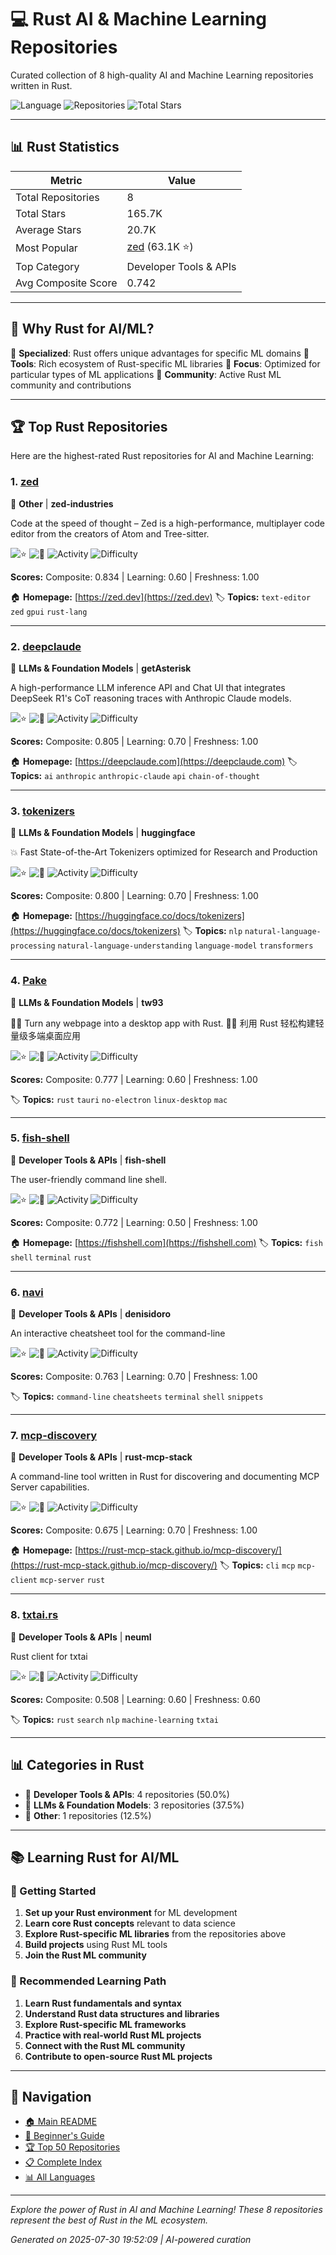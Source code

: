 # 💻 Rust AI & Machine Learning Repositories

Curated collection of 8 high-quality AI and Machine Learning repositories written in Rust.

![Language](https://img.shields.io/badge/Language-Rust-blue) ![Repositories](https://img.shields.io/badge/Repositories-8-green) ![Total Stars](https://img.shields.io/badge/Total%20Stars-165.7K-yellow)

---

## 📊 Rust Statistics

| Metric | Value |
|--------|--------|
| Total Repositories | 8 |
| Total Stars | 165.7K |
| Average Stars | 20.7K |
| Most Popular | [zed](https://github.com/zed-industries/zed) (63.1K ⭐) |
| Top Category | Developer Tools & APIs |
| Avg Composite Score | 0.742 |

---

## 🎯 Why Rust for AI/ML?

💼 **Specialized**: Rust offers unique advantages for specific ML domains
🔧 **Tools**: Rich ecosystem of Rust-specific ML libraries
🎯 **Focus**: Optimized for particular types of ML applications
🌟 **Community**: Active Rust ML community and contributions

---

## 🏆 Top Rust Repositories

Here are the highest-rated Rust repositories for AI and Machine Learning:

### 1. [zed](https://github.com/zed-industries/zed)

🔧 **Other** | **zed-industries**

Code at the speed of thought – Zed is a high-performance, multiplayer code editor from the creators of Atom and Tree-sitter.

![⭐](https://img.shields.io/badge/%E2%AD%90-63.1K-yellow) ![🍴](https://img.shields.io/badge/%F0%9F%8D%B4-4.8K-blue) ![Activity](https://img.shields.io/badge/Activity-Very%20Active-brightgreen) ![Difficulty](https://img.shields.io/badge/Difficulty-Advanced-red)

**Scores:** Composite: 0.834 | Learning: 0.60 | Freshness: 1.00

🏠 **Homepage:** [https://zed.dev](https://zed.dev)
🏷️ **Topics:** `text-editor` `zed` `gpui` `rust-lang`

---

### 2. [deepclaude](https://github.com/getAsterisk/deepclaude)

🔧 **LLMs & Foundation Models** | **getAsterisk**

A high-performance LLM inference API and Chat UI that integrates DeepSeek R1's CoT reasoning traces with Anthropic Claude models.

![⭐](https://img.shields.io/badge/%E2%AD%90-5.3K-yellow) ![🍴](https://img.shields.io/badge/%F0%9F%8D%B4-434-blue) ![Activity](https://img.shields.io/badge/Activity-Very%20Active-brightgreen) ![Difficulty](https://img.shields.io/badge/Difficulty-Intermediate-yellow)

**Scores:** Composite: 0.805 | Learning: 0.70 | Freshness: 1.00

🏠 **Homepage:** [https://deepclaude.com](https://deepclaude.com)
🏷️ **Topics:** `ai` `anthropic` `anthropic-claude` `api` `chain-of-thought`

---

### 3. [tokenizers](https://github.com/huggingface/tokenizers)

🔧 **LLMs & Foundation Models** | **huggingface**

💥 Fast State-of-the-Art Tokenizers optimized for Research and Production

![⭐](https://img.shields.io/badge/%E2%AD%90-9.9K-yellow) ![🍴](https://img.shields.io/badge/%F0%9F%8D%B4-944-blue) ![Activity](https://img.shields.io/badge/Activity-Very%20Active-brightgreen) ![Difficulty](https://img.shields.io/badge/Difficulty-Intermediate-yellow)

**Scores:** Composite: 0.800 | Learning: 0.70 | Freshness: 1.00

🏠 **Homepage:** [https://huggingface.co/docs/tokenizers](https://huggingface.co/docs/tokenizers)
🏷️ **Topics:** `nlp` `natural-language-processing` `natural-language-understanding` `language-model` `transformers`

---

### 4. [Pake](https://github.com/tw93/Pake)

🔧 **LLMs & Foundation Models** | **tw93**

🤱🏻 Turn any webpage into a desktop app with Rust.  🤱🏻 利用 Rust 轻松构建轻量级多端桌面应用

![⭐](https://img.shields.io/badge/%E2%AD%90-40.7K-yellow) ![🍴](https://img.shields.io/badge/%F0%9F%8D%B4-7.6K-blue) ![Activity](https://img.shields.io/badge/Activity-Very%20Active-brightgreen) ![Difficulty](https://img.shields.io/badge/Difficulty-Advanced-red)

**Scores:** Composite: 0.777 | Learning: 0.60 | Freshness: 1.00

🏷️ **Topics:** `rust` `tauri` `no-electron` `linux-desktop` `mac`

---

### 5. [fish-shell](https://github.com/fish-shell/fish-shell)

🔧 **Developer Tools & APIs** | **fish-shell**

The user-friendly command line shell.

![⭐](https://img.shields.io/badge/%E2%AD%90-30.5K-yellow) ![🍴](https://img.shields.io/badge/%F0%9F%8D%B4-2.1K-blue) ![Activity](https://img.shields.io/badge/Activity-Very%20Active-brightgreen) ![Difficulty](https://img.shields.io/badge/Difficulty-Advanced-red)

**Scores:** Composite: 0.772 | Learning: 0.50 | Freshness: 1.00

🏠 **Homepage:** [https://fishshell.com](https://fishshell.com)
🏷️ **Topics:** `fish` `shell` `terminal` `rust`

---

### 6. [navi](https://github.com/denisidoro/navi)

🔧 **Developer Tools & APIs** | **denisidoro**

An interactive cheatsheet tool for the command-line

![⭐](https://img.shields.io/badge/%E2%AD%90-16.0K-yellow) ![🍴](https://img.shields.io/badge/%F0%9F%8D%B4-534-blue) ![Activity](https://img.shields.io/badge/Activity-Very%20Active-brightgreen) ![Difficulty](https://img.shields.io/badge/Difficulty-Intermediate-yellow)

**Scores:** Composite: 0.763 | Learning: 0.70 | Freshness: 1.00

🏷️ **Topics:** `command-line` `cheatsheets` `terminal` `shell` `snippets`

---

### 7. [mcp-discovery](https://github.com/rust-mcp-stack/mcp-discovery)

🔧 **Developer Tools & APIs** | **rust-mcp-stack**

A command-line tool written in Rust for discovering and documenting MCP Server capabilities.

![⭐](https://img.shields.io/badge/%E2%AD%90-36-yellow) ![🍴](https://img.shields.io/badge/%F0%9F%8D%B4-3-blue) ![Activity](https://img.shields.io/badge/Activity-Very%20Active-brightgreen) ![Difficulty](https://img.shields.io/badge/Difficulty-Intermediate-yellow)

**Scores:** Composite: 0.675 | Learning: 0.70 | Freshness: 1.00

🏠 **Homepage:** [https://rust-mcp-stack.github.io/mcp-discovery/](https://rust-mcp-stack.github.io/mcp-discovery/)
🏷️ **Topics:** `cli` `mcp` `mcp-client` `mcp-server` `rust`

---

### 8. [txtai.rs](https://github.com/neuml/txtai.rs)

🔧 **Developer Tools & APIs** | **neuml**

Rust client for txtai

![⭐](https://img.shields.io/badge/%E2%AD%90-111-yellow) ![🍴](https://img.shields.io/badge/%F0%9F%8D%B4-3-blue) ![Activity](https://img.shields.io/badge/Activity-Moderate-yellow) ![Difficulty](https://img.shields.io/badge/Difficulty-Advanced-red)

**Scores:** Composite: 0.508 | Learning: 0.60 | Freshness: 0.60

🏷️ **Topics:** `rust` `search` `nlp` `machine-learning` `txtai`

---

## 📊 Categories in Rust

- 🔧 **Developer Tools & APIs**: 4 repositories (50.0%)
- 🔧 **LLMs & Foundation Models**: 3 repositories (37.5%)
- 🔧 **Other**: 1 repositories (12.5%)

---

## 📚 Learning Rust for AI/ML

### 🎯 Getting Started
1. **Set up your Rust environment** for ML development
2. **Learn core Rust concepts** relevant to data science
3. **Explore Rust-specific ML libraries** from the repositories above
4. **Build projects** using Rust ML tools
5. **Join the Rust ML community**

### 📖 Recommended Learning Path
1. **Learn Rust fundamentals and syntax**
2. **Understand Rust data structures and libraries**
3. **Explore Rust-specific ML frameworks**
4. **Practice with real-world Rust ML projects**
5. **Connect with the Rust ML community**
6. **Contribute to open-source Rust ML projects**

---

## 🧭 Navigation

- [🏠 Main README](../README.md)
- [🔰 Beginner's Guide](../BEGINNER_GUIDE.md)
- [🏆 Top 50 Repositories](../TOP_REPOSITORIES.md)
- [📋 Complete Index](../INDEX.md)
- [📊 All Languages](../README.md#-programming-languages)

---

*Explore the power of Rust in AI and Machine Learning! These 8 repositories represent the best of Rust in the ML ecosystem.*

*Generated on 2025-07-30 19:52:09 | AI-powered curation*
